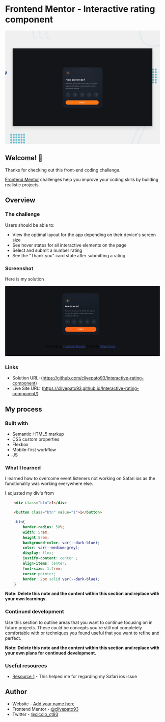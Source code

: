 # Frontend Mentor - Interactive rating component

![Design preview for the Interactive rating component coding challenge](./design/desktop-preview.jpg)

## Welcome! 👋

Thanks for checking out this front-end coding challenge.

[Frontend Mentor](https://www.frontendmentor.io) challenges help you improve your coding skills by building realistic projects.

## Overview

### The challenge

Users should be able to:

- View the optimal layout for the app depending on their device's screen size
- See hover states for all interactive elements on the page
- Select and submit a number rating
- See the "Thank you" card state after submitting a rating

### Screenshot

Here is my solution

![](./images/solution.png)

### Links

- Solution URL: (https://github.com/clivepato93/Interactive-rating-component)
- Live Site URL: (https://clivepato93.github.io/Interactive-rating-component/)

## My process

### Built with

- Semantic HTML5 markup
- CSS custom properties
- Flexbox
- Mobile-first workflow
- JS

### What I learned

I learned how to overcome event listeners not working on Safari ios as the functionality was working everywhere else.

I adjusted my div's from

```html
    <div class="btn">1</div> 
```
```html
    <button class="btn" value="1">1</button> 
```

```css
    .btn{
        border-radius: 50%;
        width: 5rem;
        height:5rem;
        background-color: var(--dark-blue);
        color: var(--medium-grey);
        display: flex;
        justify-content: center ;
        align-items: center;
        font-size: 1.7rem;
        cursor:pointer;
        border: 2px solid var(--dark-blue);
    }

```

**Note: Delete this note and the content within this section and replace with your own learnings.**

### Continued development

Use this section to outline areas that you want to continue focusing on in future projects. These could be concepts you're still not completely comfortable with or techniques you found useful that you want to refine and perfect.

**Note: Delete this note and the content within this section and replace with your own plans for continued development.**

### Useful resources

- [Resource 1](https://stackoverflow.com/questions/57334793/touch-click-and-input-event-listeners-not-firing-ios) - This helped me for regarding my Safari ios issue

## Author

- Website - [Add your name here](https://www.your-site.com)
- Frontend Mentor - [@clivepato93](https://www.frontendmentor.io/profile/clivepato93)
- Twitter - [@ciccio_ct93](https://www.twitter.com/ciccio_ct93)




